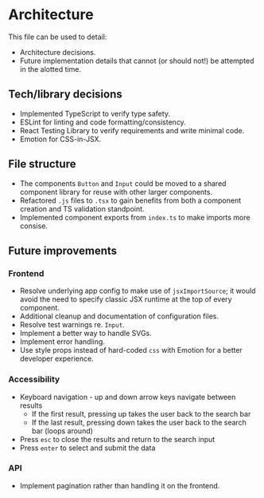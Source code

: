 # Architecture

This file can be used to detail:

* Architecture decisions.
* Future implementation details that cannot (or should not!) be attempted in the alotted time.

## Tech/library decisions

- Implemented TypeScript to verify type safety.
- ESLint for linting and code formatting/consistency.
- React Testing Library to verify requirements and write minimal code.
- Emotion for CSS-in-JSX.

## File structure

- The components `Button` and `Input` could be moved to a shared component library for reuse with other larger components.
- Refactored `.js` files to `.tsx` to gain benefits from both a component creation and TS validation standpoint.
- Implemented component exports from `index.ts` to make imports more consise.

## Future improvements

### Frontend

- Resolve underlying app config to make use of `jsxImportSource`; it would avoid the need to specify classic JSX runtime at the top of every component.
- Additional cleanup and documentation of configuration files.
- Resolve test warnings re. `Input`.
- Implement a better way to handle SVGs.
- Implement error handling.
- Use style props instead of hard-coded `css` with Emotion for a better developer experience.

### Accessibility

- Keyboard navigation - up and down arrow keys navigate between results
  - If the first result, pressing up takes the user back to the search bar
  - If the last result, pressing down takes the user back to the search bar (loops around)
- Press `esc` to close the results and return to the search input
- Press `enter` to select and submit the data

### API

- Implement pagination rather than handling it on the frontend.
